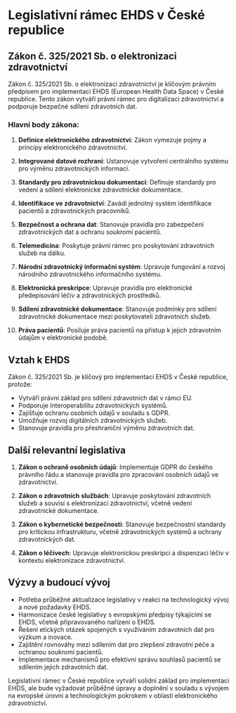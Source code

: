 # Legislativní rámec EHDS v České republice

## Zákon č. 325/2021 Sb. o elektronizaci zdravotnictví

Zákon č. 325/2021 Sb. o elektronizaci zdravotnictví je klíčovým právním předpisem pro implementaci EHDS (European Health Data Space) v České republice. Tento zákon vytváří právní rámec pro digitalizaci zdravotnictví a podporuje bezpečné sdílení zdravotních dat.

### Hlavní body zákona:

1. **Definice elektronického zdravotnictví**: Zákon vymezuje pojmy a principy elektronického zdravotnictví.

2. **Integrované datové rozhraní**: Ustanovuje vytvoření centrálního systému pro výměnu zdravotnických informací.

3. **Standardy pro zdravotnickou dokumentaci**: Definuje standardy pro vedení a sdílení elektronické zdravotnické dokumentace.

4. **Identifikace ve zdravotnictví**: Zavádí jednotný systém identifikace pacientů a zdravotnických pracovníků.

5. **Bezpečnost a ochrana dat**: Stanovuje pravidla pro zabezpečení zdravotnických dat a ochranu soukromí pacientů.

6. **Telemedicína**: Poskytuje právní rámec pro poskytování zdravotních služeb na dálku.

7. **Národní zdravotnický informační systém**: Upravuje fungování a rozvoj národního zdravotnického informačního systému.

8. **Elektronická preskripce**: Upravuje pravidla pro elektronické předepisování léčiv a zdravotnických prostředků.

9. **Sdílení zdravotnické dokumentace**: Stanovuje podmínky pro sdílení zdravotnické dokumentace mezi poskytovateli zdravotních služeb.

10. **Práva pacientů**: Posiluje práva pacientů na přístup k jejich zdravotním údajům v elektronické podobě.

## Vztah k EHDS

Zákon č. 325/2021 Sb. je klíčový pro implementaci EHDS v České republice, protože:

- Vytváří právní základ pro sdílení zdravotních dat v rámci EU.
- Podporuje interoperabilitu zdravotnických systémů.
- Zajišťuje ochranu osobních údajů v souladu s GDPR.
- Umožňuje rozvoj digitálních zdravotnických služeb.
- Stanovuje pravidla pro přeshraniční výměnu zdravotních dat.

## Další relevantní legislativa

1. **Zákon o ochraně osobních údajů**: Implementuje GDPR do českého právního řádu a stanovuje pravidla pro zpracování osobních údajů ve zdravotnictví.

2. **Zákon o zdravotních službách**: Upravuje poskytování zdravotních služeb a souvisí s elektronizací zdravotnictví, včetně vedení zdravotnické dokumentace.

3. **Zákon o kybernetické bezpečnosti**: Stanovuje bezpečnostní standardy pro kritickou infrastrukturu, včetně zdravotnických systémů a ochrany zdravotnických dat.

4. **Zákon o léčivech**: Upravuje elektronickou preskripci a dispenzaci léčiv v kontextu elektronizace zdravotnictví.

## Výzvy a budoucí vývoj

- Potřeba průběžné aktualizace legislativy v reakci na technologický vývoj a nové požadavky EHDS.
- Harmonizace české legislativy s evropskými předpisy týkajícími se EHDS, včetně připravovaného nařízení o EHDS.
- Řešení etických otázek spojených s využíváním zdravotních dat pro výzkum a inovace.
- Zajištění rovnováhy mezi sdílením dat pro zlepšení zdravotní péče a ochranou soukromí pacientů.
- Implementace mechanismů pro efektivní správu souhlasů pacientů se sdílením jejich zdravotních dat.

Legislativní rámec v České republice vytváří solidní základ pro implementaci EHDS, ale bude vyžadovat průběžné úpravy a doplnění v souladu s vývojem na evropské úrovni a technologickým pokrokem v oblasti elektronického zdravotnictví.